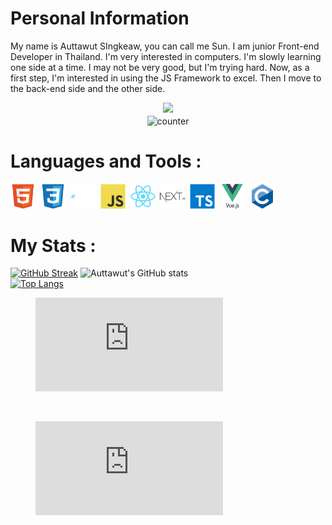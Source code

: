 # Personal Information

My name is Auttawut SIngkeaw, you can call me Sun. I am junior Front-end Developer in Thailand.
I'm very interested in computers. I'm slowly learning one side at a time. I may not be very good, but I'm trying hard.
Now, as a first step, I'm interested in using the JS Framework to excel. Then I move to the back-end side and the other side.
<div id="header" align="center">
  <img src="https://media.giphy.com/media/WSBeyxvC1jH496xQGA/giphy.gif" width="100"/>
</div>
<div align="center">
  <img src="https://komarev.com/ghpvc/?username=kanaji487&style=flat-square&color=A84448&style=for-the-badge" alt="counter" align="center"/>
 </div>

# Languages and Tools :
<div>
  <img src="https://github.com/devicons/devicon/blob/master/icons/html5/html5-original.svg" title="HTML5" alt="HTML" width="40" height="40">&nbsp;
  <img src="https://github.com/devicons/devicon/blob/master/icons/css3/css3-original.svg" title="CSS3" alt="CSS" width="40" height="40">&nbsp;
  <img src="https://github.com/devicons/devicon/blob/master/icons/tailwindcss/tailwindcss-original-wordmark.svg" title="TailwindCSS" alt="tailwind" width="40" height="40">&nbsp;
  <img src="https://github.com/devicons/devicon/blob/master/icons/javascript/javascript-original.svg" title="JavaScript" alt="JavaScript" width="40" height="40">&nbsp;
  <img src="https://github.com/devicons/devicon/blob/master/icons/react/react-original.svg" title="React" alt="React" width="40" height="40">&nbsp;
  <img src="https://github.com/devicons/devicon/blob/master/icons/nextjs/nextjs-original-wordmark.svg" title="Next.JS" alt="React" width="40" height="40">&nbsp;
  <img src="https://github.com/devicons/devicon/blob/master/icons/typescript/typescript-original.svg" title="Typescript" alt="Typescript" width="40" height="40">&nbsp;
  <img src="https://github.com/devicons/devicon/blob/master/icons/vuejs/vuejs-original-wordmark.svg" title="Vue" alt="Vue" width="40" height="40">&nbsp;
  <img src="https://github.com/devicons/devicon/blob/master/icons/c/c-original.svg" title="C" alt="C" width="40" height="40">&nbsp;
</div>

# My Stats :
[![GitHub Streak](http://github-readme-streak-stats.herokuapp.com?user=kanaji487&theme=ocean-dark&border_radius=6)](https://git.io/streak-stats)
![Auttawut's GitHub stats](https://github-readme-stats.vercel.app/api?username=kanaji487&show_icons=true&theme=radical)
<br>
[![Top Langs](https://github-readme-stats.vercel.app/api/top-langs/?username=kanaji487&hide_progress=true)](https://github.com/anuraghazra/github-readme-stats)
</br>
<figure><embed src="https://wakatime.com/share/@018c1e9e-4135-4fe4-ab15-bc3207404bc3/01dd76aa-823e-4350-b2c9-28fe806e0d15.svg"></embed></figure>
<br />
<figure><embed src="https://wakatime.com/share/@018c1e9e-4135-4fe4-ab15-bc3207404bc3/5f38e09e-678e-434b-acef-a5b525022e77.svg"></embed></figure>
